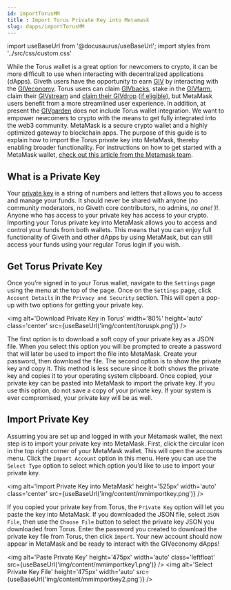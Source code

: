 ```yaml
---
id: importTorusMM
title : Import Torus Private Key into Metamask
slug: dapps/importTorusMM
---
```

import useBaseUrl from '@docusaurus/useBaseUrl';
import styles from '../src/css/custom.css'


While the Torus wallet is a great option for newcomers to crypto, it can be more difficult to use when interacting with decentralized applications (dApps). Giveth users have the opportunity to earn [GIV](https://docs.giveth.io/giveconomy/) by interacting with the [GIVeconomy](https://giv.giveth.io/). Torus users can claim [GIVbacks](https://giv.giveth.io/givbacks), stake in the [GIVfarm](https://giv.giveth.io/givfarm), claim their [GIVstream](https://giv.giveth.io/givstream) and [claim their GIVdrop](https://giv.giveth.io/claim) ([if eligible](https://docs.giveth.io/giveconomy/givdrop)), but MetaMask users benefit from a more streamlined user experience.  In addition, at present the [GIVgarden](https://gardens.1hive.org/#/xdai/garden/0xb25f0ee2d26461e2b5b3d3ddafe197a0da677b98) does not include Torus wallet integration.
We want to empower newcomers to crypto with the means to get fully integrated into the web3 community. MetaMask is a secure crypto wallet and a highly optimized gateway to blockchain apps. The purpose of this guide is to explain how to import the Torus private key into MetaMask, thereby enabling broader functionality. For instructions on how to get started with a MetaMask wallet, [check out this article from the Metamask team](https://metamask.zendesk.com/hc/en-us/articles/360015489531-Getting-Started-With-MetaMask).

## What is a Private Key

Your [private key](https://www.coinbase.com/learn/crypto-basics/what-is-a-private-key) is a string of numbers and letters that allows you to access and manage your funds. <span class='importantText'>It should never be shared with anyone (no community moderators, no Giveth core contributors, no admins, <i>no one!</i> )!</span>. Anyone who has access to your private key has access to your crypto. Importing your Torus private key into MetaMask allows you to access and control your funds from both wallets. This means that you can enjoy full functionality of Giveth and other dApps by using MetaMask, but can still access your funds using your regular Torus login if you wish.
## Get Torus Private Key
Once you’re signed in to your Torus wallet, navigate to the `Settings` page using the menu at the top of the page. Once on the `Settings` page, click `Account Details` in the `Privacy and Security` section. This will open a pop-up with two options for getting your private key.

<img alt='Download Private Key in Torus' width='80%' height='auto' class='center' src={useBaseUrl('img/content/toruspk.png')} />

The first option is to download a soft copy of your private key as a JSON file. When you select this option you will be prompted to create a password that will later be used to import the file into MetaMask. Create your password, then download the file.
The second option is to show the private key and copy it. This method is less secure since it both shows the private key and copies it to your operating system clipboard. Once copied, your private key can be pasted into MetaMask to import the private key. If you use this option, do not save a copy of your private key. If your system is ever compromised, your private key will be as well.
## Import Private Key
Assuming you are set up and logged in with your Metamask wallet, the next step is to import your private key into MetaMask. First, click the circular icon in the top right corner of your MetaMask wallet. This will open the accounts menu. Click the `Import Account` option in this menu. Here you can use the `Select Type` option to select which option you’d like to use to import your private key.

<img alt='Import Private Key into MetaMask' height='525px' width='auto' class='center' src={useBaseUrl('img/content/mmimportkey.png')} />


If you copied your private key from Torus, the `Private Key` option will let you paste the key into MetaMask. If you downloaded the JSON file, select `JSON File`, then use the `Choose File` button to select the private key JSON you downloaded from Torus. Enter the password you created to download the private key file from Torus, then click `Import`. Your new account should now appear in MetaMask and be ready to interact with the GIVeconomy dApps!

<img alt='Paste Private Key' height='475px' width='auto' class='leftfloat' src={useBaseUrl('img/content/mmimportkey1.png')} />
<img alt='Select Private Key File' height='475px' width='auto' src={useBaseUrl('img/content/mmimportkey2.png')} />
